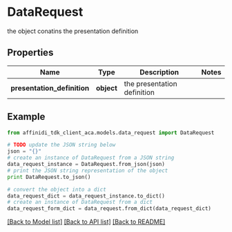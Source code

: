 # DataRequest

the object conatins the presentation definition

## Properties

| Name                        | Type       | Description                 | Notes |
| --------------------------- | ---------- | --------------------------- | ----- |
| **presentation_definition** | **object** | the presentation definition |

## Example

```python
from affinidi_tdk_client_aca.models.data_request import DataRequest

# TODO update the JSON string below
json = "{}"
# create an instance of DataRequest from a JSON string
data_request_instance = DataRequest.from_json(json)
# print the JSON string representation of the object
print DataRequest.to_json()

# convert the object into a dict
data_request_dict = data_request_instance.to_dict()
# create an instance of DataRequest from a dict
data_request_form_dict = data_request.from_dict(data_request_dict)
```

[[Back to Model list]](../README.md#documentation-for-models) [[Back to API list]](../README.md#documentation-for-api-endpoints) [[Back to README]](../README.md)
